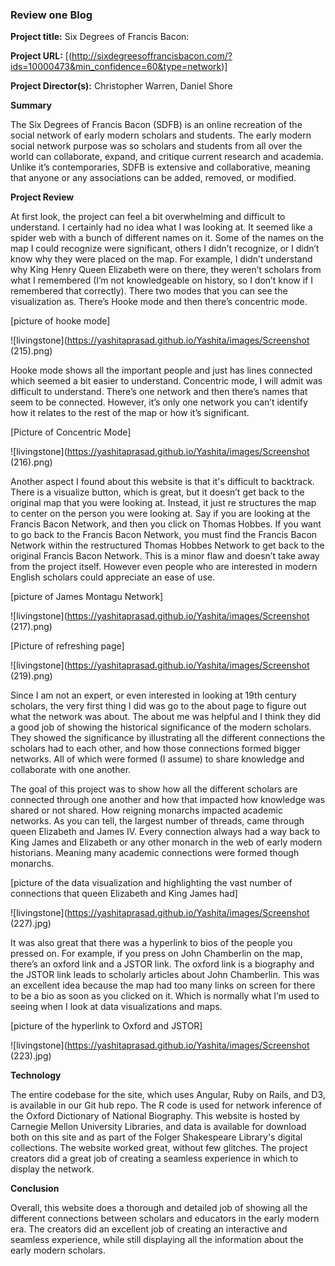 ### Review one Blog 

**Project title:** Six Degrees of Francis Bacon: 

**Project URL:** [(http://sixdegreesoffrancisbacon.com/?ids=10000473&min_confidence=60&type=network)]

**Project Director(s):** Christopher Warren, Daniel Shore 

**Summary**

The Six Degrees of Francis Bacon (SDFB) is an online recreation of the social network of early modern scholars and students. The early modern social network purpose was so scholars and students from all over the world can collaborate, expand, and critique current research and academia. Unlike it’s contemporaries, SDFB is extensive and collaborative, meaning that anyone or any associations can be added, removed, or modified. 

**Project Review**

At first look, the project can feel a bit overwhelming and difficult to understand. I certainly had no idea what I was looking at. It seemed like a spider web with a bunch of different names on it. Some of the names on the map I could recognize were significant, others I didn’t recognize, or I didn’t know why they were placed on the map. For example, I didn’t understand why King Henry Queen Elizabeth were on there, they weren’t scholars from what I remembered (I’m not knowledgeable on history, so I don’t know if I remembered that correctly). There two modes that you can see the visualization as. There’s Hooke mode and then there’s concentric mode. 


[picture of hooke mode]

![livingstone](https://yashitaprasad.github.io/Yashita/images/Screenshot (215).png)


Hooke mode shows all the important people and just has lines connected which seemed a bit easier to understand. Concentric mode, I will admit was difficult to understand. There’s one network and then there’s names that seem to be connected. However, it’s only one network you can’t identify how it relates to the rest of the map or how it’s significant. 

[Picture of Concentric Mode]

![livingstone](https://yashitaprasad.github.io/Yashita/images/Screenshot (216).png)


Another aspect I found about this website is that it's difficult to backtrack. There is a visualize button, which is great, but it doesn’t get back to the original map that you were looking at. Instead, it just re structures the map to center on the person you were looking at. Say if you are looking at the Francis Bacon Network, and then you click on Thomas Hobbes. If you want to go back to the Francis Bacon Network, you must find the Francis Bacon Network within the restructured Thomas Hobbes Network to get back to the original Francis Bacon Network. This is a minor flaw and doesn’t take away from the project itself. However even people who are interested in modern English scholars could appreciate an ease of use. 


[picture of James Montagu Network]

![livingstone](https://yashitaprasad.github.io/Yashita/images/Screenshot (217).png)

[Picture of refreshing page]

![livingstone](https://yashitaprasad.github.io/Yashita/images/Screenshot (219).png)

Since I am not an expert, or even interested in looking at 19th century scholars, the very first thing I did was go to the about page to figure out what the network was about. The about me was helpful and I think they did a good job of showing the historical significance of the modern scholars. They showed the significance by illustrating all the different connections the scholars had to each other, and how those connections formed bigger networks. All of which were formed (I assume) to share knowledge and collaborate with one another. 


The goal of this project was to show how all the different scholars are connected through one another and how that impacted how knowledge was shared or not shared. How reigning monarchs impacted academic networks. As you can tell, the largest number of threads, came through queen Elizabeth and James IV. Every connection always had a way back to King James and Elizabeth or any other monarch in the web of early modern historians. Meaning many academic connections were formed though monarchs. 


[picture of the data visualization and highlighting the vast number of connections that queen Elizabeth and King James had]

![livingstone](https://yashitaprasad.github.io/Yashita/images/Screenshot (227).jpg)

It was also great that there was a hyperlink to bios of the people you pressed on. For example, if you press on John Chamberlin on the map, there’s an oxford link and a JSTOR link. The oxford link is a biography and the JSTOR link leads to scholarly articles about John Chamberlin. This was an excellent idea because the map had too many links on screen for there to be a bio as soon as you clicked on it. Which is normally what I’m used to seeing when I look at data visualizations and maps. 


[picture of the hyperlink to Oxford and JSTOR]

![livingstone](https://yashitaprasad.github.io/Yashita/images/Screenshot (223).jpg)


**Technology**

 The entire codebase for the site, which uses Angular, Ruby on Rails, and D3, is available in our Git hub repo. The R code is used for network inference of the Oxford Dictionary of National Biography. This website is hosted by Carnegie Mellon University Libraries, and data is available for download both on this site and as part of the Folger Shakespeare Library's digital collections. The website worked great, without few glitches. The project creators did a great job of creating a seamless experience in which to display the network. 
 
 
**Conclusion**

Overall, this website does a thorough and detailed job of showing all the different connections between scholars and educators in the early modern era. The creators did an excellent job of creating an interactive and seamless experience, while still displaying all the information about the early modern scholars. 
